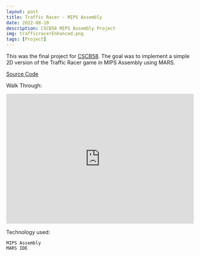 ```yaml
---
layout: post
title: Traffic Racer - MIPS Assembly
date: 2022-08-10
description: CSCB58 MIPS Assembly Project
img: trafficracerEnhanced.png
tags: [Project]
---
```


This was the final project for [CSCB58]. The goal was to implement a simple 2D version of the Traffic Racer game in MIPS Assembly using MARS.

[Source Code]

Walk Through:

<iframe width="100%" height="350" src="https://www.youtube.com/embed/okZAv7N96oE" title="YouTube video player" frameborder="0" allow="accelerometer; autoplay; clipboard-write; encrypted-media; gyroscope; picture-in-picture" allowfullscreen></iframe>

Technology used:

```
MIPS Assembly
MARS IDE
```

[cscb58]: https://utsc.calendar.utoronto.ca/course/cscb58h3
[source code]: https://github.com/mohamed-tayeh/MIPS-Traffice-Racer

